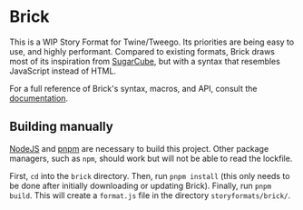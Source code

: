 # Brick

This is a WIP Story Format for Twine/Tweego.
Its priorities are being easy to use, and highly performant.
Compared to existing formats, Brick draws most of its inspiration from [SugarCube](https://www.motoslave.net/sugarcube/2/),
but with a syntax that resembles JavaScript instead of HTML.

For a full reference of Brick's syntax, macros, and API, consult the [documentation](https://brick-if.readthedocs.io).

## Building manually

[NodeJS] and [pnpm] are necessary to build this project.
Other package managers, such as `npm`, should work but will not be able to read the lockfile.

First, `cd` into the `brick` directory.
Then, run `pnpm install` (this only needs to be done after initially downloading or updating Brick).
Finally, run `pnpm build`.
This will create a `format.js` file in the directory `storyformats/brick/`.

[NodeJS]: https://nodejs.org
[pnpm]: https://pnpm.io
